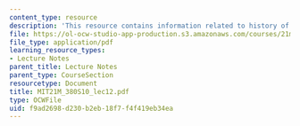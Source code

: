 ```yaml
---
content_type: resource
description: 'This resource contains information related to history of Iannis Xenakis.  '
file: https://ol-ocw-studio-app-production.s3.amazonaws.com/courses/21m-380-music-and-technology-algorithmic-and-generative-music-spring-2010/f9ad2698d230b2eb18f7f4f419eb34ea_MIT21M_380S10_lec12.pdf
file_type: application/pdf
learning_resource_types:
- Lecture Notes
parent_title: Lecture Notes
parent_type: CourseSection
resourcetype: Document
title: MIT21M_380S10_lec12.pdf
type: OCWFile
uid: f9ad2698-d230-b2eb-18f7-f4f419eb34ea
---
```

